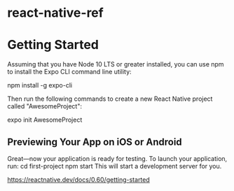 # react-native-ref

# Getting Started


Assuming that you have Node 10 LTS or greater installed, you can use npm to install the Expo CLI command line utility:

npm install -g expo-cli

Then run the following commands to create a new React Native project called "AwesomeProject":

expo init AwesomeProject




## Previewing Your App on iOS or Android
Great—now your application is ready for testing. To launch your application, run:
cd first-project
npm start
This will start a development server for you.


https://reactnative.dev/docs/0.60/getting-started
